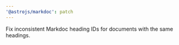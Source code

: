 ```yaml
---
'@astrojs/markdoc': patch
---
```


Fix inconsistent Markdoc heading IDs for documents with the same headings.
